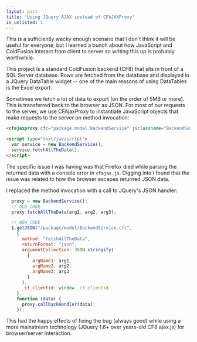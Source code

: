 ```yaml
---
layout: post
title: 'Using JQuery AJAX instead of CFAJAXProxy'
is_unlisted: 1
---
```


This is a sufficiently wacky enough scenario that I don't think it will be useful for everyone, but I learned a bunch about how JavaScript and ColdFusion interact from client to server so writing this up is probably worthwhile.

This project is a standard ColdFusion backend (CF8) that sits in front of a SQL Server database. Rows are fetched from the database and displayed in a JQuery DataTable widget -- one of the main reasons of using DataTables is the Excel export.

Sometimes we fetch a lot of data to export (on the order of 5MB or more). This is transferred back to the browser as JSON. For most of our requests to the server, we use CFAjaxProxy to instantiate JavaScript objects that make requests to the server on method invocation:

```html
<cfajaxproxy cfc="package.model.BackendService" jsclassname="BackendService">

<script type="text/javascript">
  var service = new BackendService();
  service.fetchAllTheData();
</script>
```

The specific issue I was having was that Firefox died while parsing the returned data with a console error in `cfajax.js`.  Digging into I found that the issue was related to how the browser escapes returned JSON data.

I replaced the method invocation with a call to JQuery's JSON handler:

```javascript
  proxy = new BackendService();
  // OLD CODE
  proxy.fetchAllTheData(arg1, arg2, arg3);

  // NEW CODE
  $.getJSON("/package/model/BackendService.cfc",
    {
      method: "fetchAllTheData",
      returnFormat: "json",
      argumentCollection: JSON.stringify(
        {
          argName1: arg1,
          argName2: arg2,
          argName3: arg3
        }
      ),
      _cf_clientid: window._cf_clientid
    },
    function (data) {
      proxy.callbackHandler(data);
    });
```

This had the happy effects of fixing the bug (always good) while using a more mainstream technology (JQuery 1.6+ over years-old CF8 ajax.js) for browser/server interaction.
